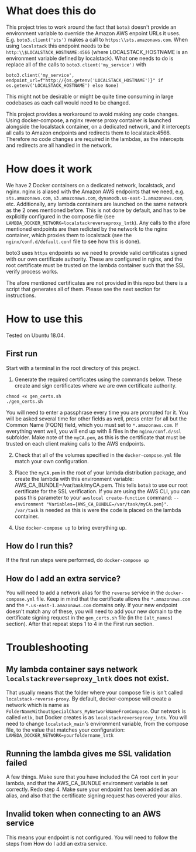 # What does this do

This project tries to work around the fact that `boto3` doesn't provide an environment variable to override the Amazon AWS enpoint URLs it uses. E.g. `boto3.client('sts')` makes a call to `https:\\sts.amazonaws.com`. When using `localstack` this endpoint needs to be `http:\\$LOCALSTACK_HOSTNAME:4566` (where LOCALSTACK_HOSTNAME is an environment variable defined by localstack). What one needs to do is replace all of the calls to `boto3.client('my_service')` with 

`boto3.client('my_service', endpoint_url=f"http://{os.getenv('LOCALSTACK_HOSTNAME')}" if os.getenv('LOCALSTACK_HOSTNAME') else None)`

This might not be desirable or might be quite time consuming in large codebases as each call would need to be changed. 


This project provides a workaround to avoid making any code changes. Using docker-compose, a nginx reverse proxy container is launched alongside the localstack container, on a dedicated network, and it intercepts all calls to Amazon endpoints and redirects them to localstack:4566. Therefore no code changes are required in the lambdas, as the intercepts and redirects are all handled in the network. 


  # How does it work 

We have 2 Docker containers on a dedicated network, localstack, and nginx. nginx is aliased with the Amazon AWS endpoints that we need, e.g. `sts.amazonaws.com`, `s3.amazonaws.com`, `dynamodb.us-east-1.amazonaws.com`, etc. Additionally, any lambda containers are launched on the same network as the 2 ones mentioned before. This is not done by default, and has to be explicitly configured in the compose file (see `LAMBDA_DOCKER_NETWORK=localstackreverseproxy_lntk`). Any calls to the afore mentioned endpoints are then redicted by the network to the nginx container, which proxies them to localstack (see the `nginx/conf.d/default.conf` file to see how this is done). 

boto3 uses `https` endpoints so we need to provide valid certificates signed with our own certificate authority. These are configured in nginx, and the root certificate must be trusted on the lambda container such that the SSL verify process works. 

The afore mentioned certificates are not provided in this repo but there is a script that generates all of them. Please see the next section for instructions. 

# How to use this 

Tested on Ubuntu 18.04. 

## First run 
Start with a terminal in the root directory of this project. 

1) Generate the required certificates using the commands below. These create and sign certificates where we are own certificate authority.  

```
chmod +x gen_certs.sh
./gen_certs.sh
```

You will need to enter a passphrase every time you are prompted for it. You will be asked several time for other fields as well, press enter for all but the Common Name (FQDN) field, which you must set to `*.amazonaws.com`. If everything went well, you will end up with 8 files in the `nginx/conf.d/ssl` subfolder. Make note of the `myCA.pem`, as this is the certificate that must be trusted on each client making calls to the AWS endpoints. 

2) Check that all of the volumes specified in the `docker-compose.yml` file match your own configuration. 

3) Place the `myCA.pem` in the root of your lambda distribution package, and create the lambda with this environment variable: AWS_CA_BUNDLE=/var/task/myCA.pem. This tells `boto3` to use our root certificate for the SSL verification. If you are using the AWS CLI, you can pass this parameter to your `awslocal create-function` command: `--environment "Variables={AWS_CA_BUNDLE=/var/task/myCA.pem}"`. `/var/task` is needed as this is were the code is placed on the lambda container. 

4) Use `docker-compose up` to bring everything up. 

## How do I run this? 

If the first run steps were performed, do `docker-compose up`

## How do I add an extra service?

You will need to add a network alias for the `reverse` service in the `docker-compose.yml` file. Keep in mind that the certificate allows the `*.amazonaws.com` and the `*.us-east-1.amazonaws.com` domains only. If your new endpoint doesn't match any of these, you will need to add your new domain to the certificate signing request in the `gen_certs.sh` file (in the `[alt_names]` section). After that repeat steps 1 to 4 in the First run section.

# Troubleshooting

## My lambda container says network `localstackreverseproxy_lntk` does not exist. 

That usually means that the folder where your compose file is isn't called `localstack-reverse-proxy`. By default, docker-compose will create a network which is name as `FolderNameWithoutSpecialChars_MyNetworkNameFromCompose`. Our network is called `ntlk`, but Docker creates is as `localstackreverseproxy_lntk`. You will need to change `localstack_main`'s environment variable, from the compose file, to the value that matches your configuration: `LAMBDA_DOCKER_NETWORK=yourfoldername_lntk` 

## Running the lambda gives me SSL validation failed 

A few things. Make sure that you have included the CA root cert in your lambda, and that the AWS_CA_BUNDLE environment variable is set correctly. Redo step 4. 
Make sure your endpoint has been added as an alias, and also that the certificate signing request has covered your alias. 

## Invalid token when connecting to an AWS service 

This means your endpoint is not configured. You will need to follow the steps from How do I add an extra service.    
























